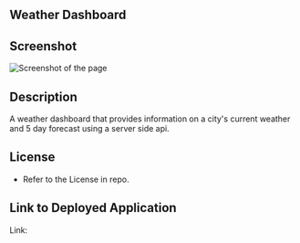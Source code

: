 ## Weather Dashboard
## Screenshot
![Screenshot of the page](./Develop/Readmesc.png)

## Description
A weather dashboard that provides information on a city's current weather and 5 day forecast using a server side api.


## License 
* Refer to the License in repo.

## Link to Deployed Application
Link:
